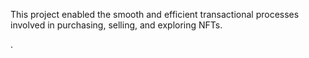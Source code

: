 This project enabled the smooth and efficient transactional processes involved in purchasing, selling, and exploring NFTs.            
   
   
.
